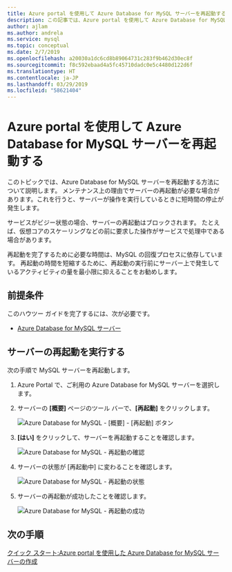 ```yaml
---
title: Azure portal を使用して Azure Database for MySQL サーバーを再起動する
description: この記事では、Azure portal を使用して Azure Database for MySQL サーバーを再起動する方法について説明します。
author: ajlam
ms.author: andrela
ms.service: mysql
ms.topic: conceptual
ms.date: 2/7/2019
ms.openlocfilehash: a20030a1dc6cd8b89064731c283f9b462d30ec8f
ms.sourcegitcommit: f8c592ebaad4a5fc45710dadc0e5c4480d122d6f
ms.translationtype: HT
ms.contentlocale: ja-JP
ms.lasthandoff: 03/29/2019
ms.locfileid: "58621404"
---
```

# <a name="restart-azure-database-for-mysql-server-using-azure-portal"></a>Azure portal を使用して Azure Database for MySQL サーバーを再起動する
このトピックでは、Azure Database for MySQL サーバーを再起動する方法について説明します。 メンテナンス上の理由でサーバーの再起動が必要な場合があります。これを行うと、サーバーが操作を実行しているときに短時間の停止が発生します。

サービスがビジー状態の場合、サーバーの再起動はブロックされます。 たとえば、仮想コアのスケーリングなどの前に要求した操作がサービスで処理中である場合があります。

再起動を完了するために必要な時間は、MySQL の回復プロセスに依存しています。 再起動の時間を短縮するために、再起動の実行前にサーバー上で発生しているアクティビティの量を最小限に抑えることをお勧めします。

## <a name="prerequisites"></a>前提条件
このハウツー ガイドを完了するには、次が必要です。
- [Azure Database for MySQL サーバー](quickstart-create-mysql-server-database-using-azure-portal.md)

## <a name="perform-server-restart"></a>サーバーの再起動を実行する

次の手順で MySQL サーバーを再起動します。

1. Azure Portal で、ご利用の Azure Database for MySQL サーバーを選択します。

2. サーバーの **[概要]** ページのツール バーで、**[再起動]** をクリックします。

   ![Azure Database for MySQL - [概要] - [再起動] ボタン](./media/howto-restart-server-portal/2-server.png)

3. **[はい]** をクリックして、サーバーを再起動することを確認します。

   ![Azure Database for MySQL - 再起動の確認](./media/howto-restart-server-portal/3-restart-confirm.png)

4. サーバーの状態が [再起動中] に変わることを確認します。

   ![Azure Database for MySQL - 再起動の状態](./media/howto-restart-server-portal/4-restarting-status.png)

5. サーバーの再起動が成功したことを確認します。

   ![Azure Database for MySQL - 再起動の成功](./media/howto-restart-server-portal/5-restart-success.png)

## <a name="next-steps"></a>次の手順

[クイック スタート:Azure portal を使用した Azure Database for MySQL サーバーの作成](./quickstart-create-mysql-server-database-using-azure-portal.md)
